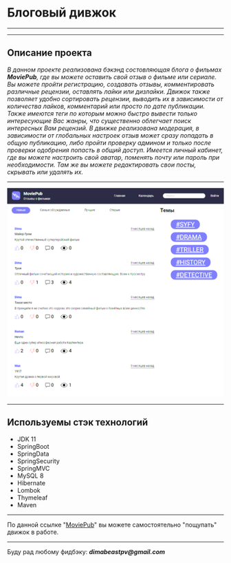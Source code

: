 # __Блоговый дивжок__
***
***
## Описание проекта
_В данном проекте реализована бэкэнд состовляющая блога о фильмах ___MoviePub___, где вы можете оставить свой отзыв о
фильме или сериале. Вы можете пройти регистрацию, создавать отзывы, комментировать различные рецензии, оставлять лайки
или дизлайки. Движок также позволяет удобно сортировать рецензии, выводить их в зависимости от количества лайков, комментарий
или просто по дате публикации. Также имеются теги по которым можно быстро вывести только интересующие Вас жанры, что 
существенно облегчает поиск интересных Вам рецензий. В движке реализована модерация, в зависимости от глобальных настроек 
отзыв может сразу попадать в общую публикацию, либо пройти проверку админом и только после проверки одобрения попасть в 
общий доступ. Имеется личный кабинет, где вы можете настроить свой аватар, поменять почту или пароль при необходимости.
Там же вы можете редактировать свои посты, скрывать или удалять их._
***

![Logo](pic/222.png)
***
## Используемы стэк технологий
- JDK 11
- SpringBoot
- SpringData
- SpringSecurity
- SpringMVC
- MySQL 8
- Hibernate
- Lombok
- Thymeleaf
- Maven
***
По данной ссылке "[MoviePub](https://movie-blog-java-skillbox.herokuapp.com/posts/recent)" вы можете самостоятельно "пощупать"
движок в работе.
***
Буду рад любому фидбэку: ___dimabeastpv@gmail.com___